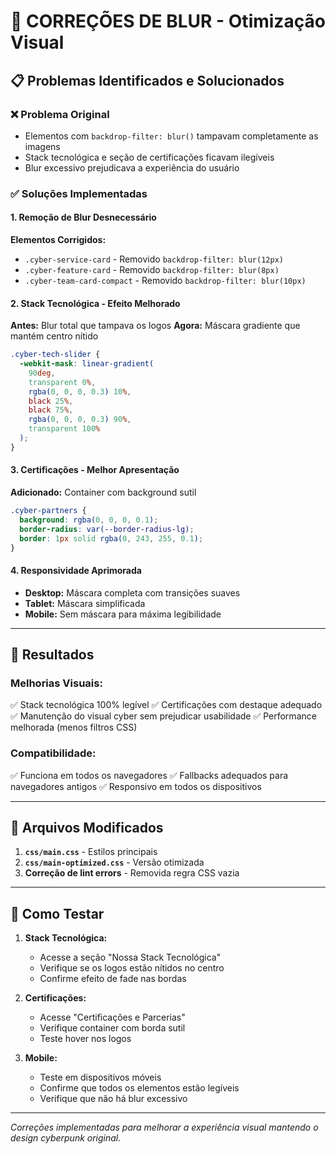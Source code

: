 # 🔧 CORREÇÕES DE BLUR - Otimização Visual

## 📋 **Problemas Identificados e Solucionados**

### ❌ **Problema Original**

- Elementos com `backdrop-filter: blur()` tampavam completamente as imagens
- Stack tecnológica e seção de certificações ficavam ilegíveis
- Blur excessivo prejudicava a experiência do usuário

### ✅ **Soluções Implementadas**

#### **1. Remoção de Blur Desnecessário**

**Elementos Corrigidos:**

- `.cyber-service-card` - Removido `backdrop-filter: blur(12px)`
- `.cyber-feature-card` - Removido `backdrop-filter: blur(8px)`
- `.cyber-team-card-compact` - Removido `backdrop-filter: blur(10px)`

#### **2. Stack Tecnológica - Efeito Melhorado**

**Antes:** Blur total que tampava os logos
**Agora:** Máscara gradiente que mantém centro nítido

```css
.cyber-tech-slider {
  -webkit-mask: linear-gradient(
    90deg,
    transparent 0%,
    rgba(0, 0, 0, 0.3) 10%,
    black 25%,
    black 75%,
    rgba(0, 0, 0, 0.3) 90%,
    transparent 100%
  );
}
```

#### **3. Certificações - Melhor Apresentação**

**Adicionado:** Container com background sutil

```css
.cyber-partners {
  background: rgba(0, 0, 0, 0.1);
  border-radius: var(--border-radius-lg);
  border: 1px solid rgba(0, 243, 255, 0.1);
}
```

#### **4. Responsividade Aprimorada**

- **Desktop:** Máscara completa com transições suaves
- **Tablet:** Máscara simplificada
- **Mobile:** Sem máscara para máxima legibilidade

---

## 🎯 **Resultados**

### **Melhorias Visuais:**

✅ Stack tecnológica 100% legível
✅ Certificações com destaque adequado  
✅ Manutenção do visual cyber sem prejudicar usabilidade
✅ Performance melhorada (menos filtros CSS)

### **Compatibilidade:**

✅ Funciona em todos os navegadores
✅ Fallbacks adequados para navegadores antigos
✅ Responsivo em todos os dispositivos

---

## 📝 **Arquivos Modificados**

1. **`css/main.css`** - Estilos principais
2. **`css/main-optimized.css`** - Versão otimizada
3. **Correção de lint errors** - Removida regra CSS vazia

---

## 🚀 **Como Testar**

1. **Stack Tecnológica:**

   - Acesse a seção "Nossa Stack Tecnológica"
   - Verifique se os logos estão nítidos no centro
   - Confirme efeito de fade nas bordas

2. **Certificações:**

   - Acesse "Certificações e Parcerias"
   - Verifique container com borda sutil
   - Teste hover nos logos

3. **Mobile:**
   - Teste em dispositivos móveis
   - Confirme que todos os elementos estão legíveis
   - Verifique que não há blur excessivo

---

_Correções implementadas para melhorar a experiência visual mantendo o design cyberpunk original._
